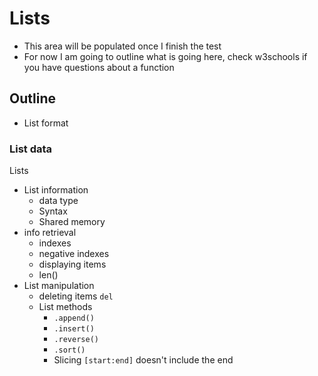 
<!--Tags: #Lists #data_types #python #computer_science--> 

# Lists
- This area will be populated once I finish the test
- For now I am going to outline what is going here, check w3schools if you have questions about a function

## Outline
- List format
### List data
 Lists 
- List information
	- data type
	- Syntax
	- Shared memory
- info retrieval
	- indexes
	- negative indexes
	- displaying items
	- len()
- List manipulation
	- deleting items `del`
	- List methods
		- `.append()`
		- `.insert()`
		- `.reverse()`
		- `.sort()`
		- Slicing `[start:end]` doesn't include the end

